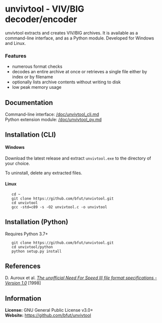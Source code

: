 # unvivtool - VIV/BIG decoder/encoder
unvivtool extracts and creates VIV/BIG archives. It is available as a
command-line interface, and as a Python module. Developed for Windows and
Linux.

### Features

* numerous format checks
* decodes an entire archive at once or retrieves a single file either by index
  or by filename
* optionally lists archive contents without writing to disk
* low peak memory usage

## Documentation

Command-line interface: [/doc/unvivtool_cli.md](/doc/unvivtool_cli.md)<br/>
Python extension module: [/doc/unvivtool_py.md](/doc/unvivtool_py.md)

## Installation (CLI)

#### Windows

Download the latest release and extract ```unvivtool.exe``` to the directory of
your choice.

To uninstall, delete any extracted files.

#### Linux

       cd ~
       git clone https://github.com/bfut/unvivtool.git
       cd unvivtool
       gcc -std=c89 -s -O2 unvivtool.c -o unvivtool

## Installation (Python)

Requires Python 3.7+

       git clone https://github.com/bfut/unvivtool.git
       cd unvivtool/python
       python setup.py install

## References

D. Auroux et al. [_The unofficial Need For Speed III file format specifications - Version 1.0_](/references/unofficial_nfs3_file_specs_10.txt) [1998]

## Information

__License:__ GNU General Public License v3.0+<br/>
__Website:__ <https://github.com/bfut/unvivtool>